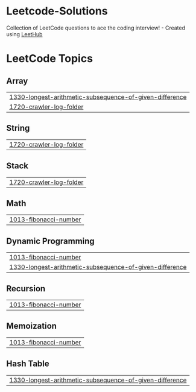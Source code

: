 # Leetcode-Solutions
Collection of LeetCode questions to ace the coding interview! - Created using [LeetHub](https://github.com/QasimWani/LeetHub)


<!---LeetCode Topics Start-->
# LeetCode Topics
## Array
|  |
| ------- |
| [1330-longest-arithmetic-subsequence-of-given-difference](https://github.com/AmoghPatel1/Leetcode-Solutions/tree/master/1330-longest-arithmetic-subsequence-of-given-difference) |
| [1720-crawler-log-folder](https://github.com/AmoghPatel1/Leetcode-Solutions/tree/master/1720-crawler-log-folder) |
## String
|  |
| ------- |
| [1720-crawler-log-folder](https://github.com/AmoghPatel1/Leetcode-Solutions/tree/master/1720-crawler-log-folder) |
## Stack
|  |
| ------- |
| [1720-crawler-log-folder](https://github.com/AmoghPatel1/Leetcode-Solutions/tree/master/1720-crawler-log-folder) |
## Math
|  |
| ------- |
| [1013-fibonacci-number](https://github.com/AmoghPatel1/Leetcode-Solutions/tree/master/1013-fibonacci-number) |
## Dynamic Programming
|  |
| ------- |
| [1013-fibonacci-number](https://github.com/AmoghPatel1/Leetcode-Solutions/tree/master/1013-fibonacci-number) |
| [1330-longest-arithmetic-subsequence-of-given-difference](https://github.com/AmoghPatel1/Leetcode-Solutions/tree/master/1330-longest-arithmetic-subsequence-of-given-difference) |
## Recursion
|  |
| ------- |
| [1013-fibonacci-number](https://github.com/AmoghPatel1/Leetcode-Solutions/tree/master/1013-fibonacci-number) |
## Memoization
|  |
| ------- |
| [1013-fibonacci-number](https://github.com/AmoghPatel1/Leetcode-Solutions/tree/master/1013-fibonacci-number) |
## Hash Table
|  |
| ------- |
| [1330-longest-arithmetic-subsequence-of-given-difference](https://github.com/AmoghPatel1/Leetcode-Solutions/tree/master/1330-longest-arithmetic-subsequence-of-given-difference) |
<!---LeetCode Topics End-->